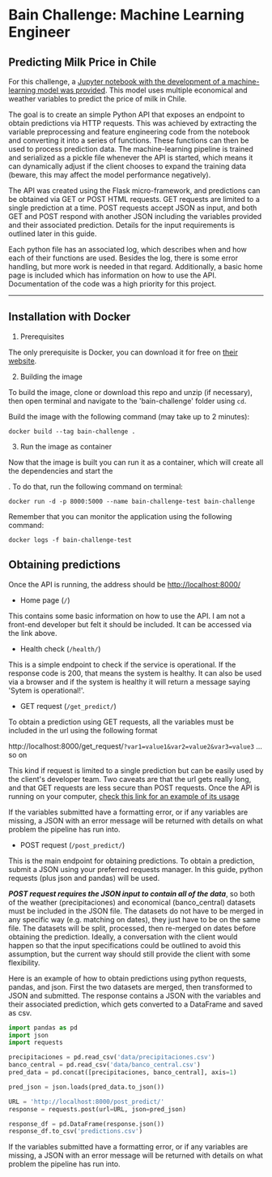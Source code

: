 # Bain Challenge: Machine Learning Engineer
## Predicting Milk Price in Chile 

For this challenge, a [Jupyter notebook with the development of a machine-learning model was provided](https://github.com/SpikeLab-CL/ml-engineer-challenge). This model uses multiple economical and weather variables to predict the price of milk in Chile. 

The goal is to create an simple Python API that exposes an endpoint to obtain predictions via  HTTP requests. This was achieved by extracting the variable preprocessing and feature engineering code from the notebook and converting it into a series of functions. These functions can then be used to process prediction data. The machine-learning pipeline is trained and serialized as a pickle file whenever the API is started, which means it can dynamically adjust if the client chooses to expand the training data (beware, this may affect the model performance negatively).

The API was created using the Flask micro-framework, and predictions can be obtained via GET or POST HTML requests. GET requests are limited to a single prediction at a time. POST requests accept JSON as input, and both GET and POST respond with another JSON including the variables provided and their associated prediction. Details for the input requirements is outlined later in this guide.

Each python file has an associated log, which describes when and how each of their functions are used. Besides the log, there is some error handling, but more work is needed in that regard. Additionally, a basic home page is included which has information on how to use the API. Documentation of the code was a high priority for this project.

***

## Installation with Docker
 1. Prerequisites

The only prerequisite is Docker, you can download it for free on [their website](https://www.docker.com).

 2.  Building the image

To build the image, clone or download this repo and unzip (if necessary), then open terminal and navigate to the 'bain-challenge' folder using `cd`.

Build the image with the following command (may take up to 2 minutes):

`docker build --tag bain-challenge .`

3. Run the image as container

Now that the image is built you can run it as a container, which will create all the dependencies and start the 

. To do that, run the following command on terminal:

`docker run -d -p 8000:5000 --name bain-challenge-test bain-challenge`

Remember that you can monitor the application using the following command:

`docker logs -f bain-challenge-test`

## Obtaining predictions
Once the API is running, the address should be [http://localhost:8000/](http://localhost:8000/)
* Home page (`/`)

This contains some basic information on how to use the API. I am not a front-end developer but felt it should be included. It can be accessed via the link above.

* Health check (`/health/`)

This is a simple endpoint to check if the service is operational. If the response code is 200, that means the system is healthy. It can also be used via a browser and if the system is healthy it will return a message saying 'Sytem is operational!'.

* GET request (`/get_predict/`)

To obtain a prediction using GET requests, all the variables must be included in the url using the following format

http://localhost:8000/get_request/`?var1=value1&var2=value2&var3=value3` ... so on

This kind if request is limited to a single prediction but can be easily used by the client's developer team. Two caveats are that the url gets really long, and that GET requests are less secure than POST requests. Once the API is running on your computer, [check this link for an example of its usage](http://localhost:8000/get_predict/?date=2016-09-01&Coquimbo=0.0&Valparaiso=0.0358603897069085&Metropolitana_de_Santiago=1.06697986523102&Libertador_Gral__Bernardo_O_Higgins=3.09096124396306&Maule=18.7369966790725&Biobio=45.6468018902109&La_Araucania=74.4993070194218&Los_Rios=119.11441859164&Periodo=2016-09-01&Imacec_empalmado=101.421.423&Imacec_produccion_de_bienes=925.256.728&Imacec_minero=970.200.728&Imacec_industria=94.362.066&Imacec_resto_de_bienes=877.740.435&Imacec_comercio=965.660.644&Imacec_servicios=107.875.178&Imacec_a_costo_de_factores=100.964.252&Imacec_no_minero=10.191.375&PIB_Agropecuario_silvicola=178.797.615&PIB_Pesca=342.580.723&PIB_Mineria=122.437.133&PIB_Mineria_del_cobre=10.851.499&PIB_Otras_actividades_mineras=140.700.266&PIB_Industria_Manufacturera=120.513.577&PIB_Alimentos=296.788.403&PIB_Bebidas_y_tabaco=152.565.286&PIB_Textil=292.274.656&PIB_Maderas_y_muebles=69.059.951&PIB_Celulosa=98.786.742&PIB_Refinacion_de_petroleo=950.226.102&PIB_Quimica=189.741.256&PIB_Minerales_no_metalicos_y_metalica_basica=724.921.833&PIB_Productos_metalicos=205.288.522&PIB_Electricidad=311.474.945&PIB_Construccion=734.734.113&PIB_Comercio=100.716.927&PIB_Restaurantes_y_hoteles=23.782.948&PIB_Transporte=604.998.911&PIB_Comunicaciones=39.756.745&PIB_Servicios_financieros=629.657.787&PIB_Servicios_empresariales=118.878.478&PIB_Servicios_de_vivienda=88.551.452&PIB_Servicios_personales=141.309.491&PIB_Administracion_publica=575.846.354&PIB_a_costo_de_factores=106.169.997&Impuesto_al_valor_agregado=967.771.147&Derechos_de_Importacion=662.808.578&PIB=116.530.017&Precio_de_la_gasolina_en_EEUU_dolaresm3=36.766.072&Precio_de_la_onza_troy_de_oro_dolaresoz=1326.51&Precio_de_la_onza_troy_de_plata_dolaresoz=193.171&Precio_del_cobre_refinado_BML_dolareslibra=213.516.284&Precio_del_diesel_centavos_de_dolargalon=139.84&Precio_del_gas_natural_dolaresmillon_de_unidades_termicas_britanicas=2.9689&Precio_del_petroleo_Brent_dolaresbarril=46.19&Precio_del_kerosene_dolaresm3=3.331.562&Precio_del_petroleo_WTI_dolaresbarril=45.2&Precio_del_propano_centavos_de_dolargalon_DTN=49.804&Tipo_de_cambio_del_dolar_observado_diario=668.632.381&Ocupados=837.838.138&Ocupacion_en_Agricultura_INE=632.257.018&Ocupacion_en_Explotacion_de_minas_y_canteras_INE=200.039.869&Ocupacion_en_Industrias_manufactureras_INE=921.206.282&Ocupacion_en_Suministro_de_electricidad_INE=425.622.028&Ocupacion_en_Actividades_de_servicios_administrativos_y_de_apoyo_INE=220.891.154&Ocupacion_en_Actividades_profesionales_INE=294.301.769&Ocupacion_en_Actividades_inmobiliarias_INE=792.124.762&Ocupacion_en_Actividades_financieras_y_de_seguros_INE=160.525.842&Ocupacion_en_Informacion_y_comunicaciones_INE=151.141.074&Ocupacion_en_Transporte_y_almacenamiento_INE=549.378.623&Ocupacion_en_Actividades_de_alojamiento_y_de_servicio_de_comidas_INE=377.935.684&Ocupacion_en_Construccion_INE=750.005.699&Ocupacion_en_Comercio_INE=162.151.515&Ocupacion_en_Suministro_de_agua_evacuacion_de_aguas_residuales_INE=483.566.473&Ocupacion_en_Administracion_publica_y_defensa_INE=441.176.553&Ocupacion_en_Enseanza_INE=731.519.771&Ocupacion_en_Actividades_de_atencion_de_la_salud_humana_y_de_asistencia_social_INE=455.114.233&Ocupacion_en_Actividades_artisticas_INE=107.299.657&Ocupacion_en_Otras_actividades_de_servicios_INE=229.643.139&Ocupacion_en_Actividades_de_los_hogares_como_empleadores_INE=36.385.222&Ocupacion_en_Actividades_de_organizaciones_y_organos_extraterritoriales_INE=44.630.936&No_sabe__No_responde_Miles_de_personas=nan&Tipo_de_cambio_nominal_multilateral___TCM=11.030.619&Indice_de_tipo_de_cambio_real___TCR_promedio_1986_100=942.942.416&Indice_de_produccion_industrial=978.319.404&Indice_de_produccion_industrial__mineria=969.847.105&Indice_de_produccion_industrial_electricidad__gas_y_agua=985.785.658&Indice_de_produccion_industrial__manufacturera=98.496.455&Generacion_de_energia_electrica_CDEC_GWh=584.741.823&Indice_de_ventas_comercio_real_IVCM=102.585.502&Indice_de_ventas_comercio_real_no_durables_IVCM=100.746.059&Indice_de_ventas_comercio_real_durables_IVCM=110.349.817&Ventas_autos_nuevos=32377.0&)

If the variables submitted have a formatting error, or if any variables are missing, a JSON with an error message will be returned with details on what problem the pipeline has run into.

* POST request (`/post_predict/`)

This is the main endpoint for obtaining predictions. To obtain a prediction, submit a JSON using your preferred requests manager. In this guide, python requests (plus json and pandas) will be used.

***POST request requires the JSON input to contain all of the data***, so both of the weather (precipitaciones) and economical (banco_central) datasets must be included in the JSON file. The datasets do not have to be merged in any specific way (e.g. matching on dates), they just have to be on the same file. The datasets will be split, processed, then re-merged on dates before obtaining the prediction. Ideally, a conversation with the client would happen so that the input specifications could be outlined to avoid this assumption, but the current way should still provide the client with some flexibility.

Here is an example of how to obtain predictions using python requests, pandas, and json. First the two datasets are merged, then transformed to JSON and submitted. The response contains a JSON with the variables and their associated prediction, which gets converted to a DataFrame and saved as csv.

```python
import pandas as pd
import json
import requests

precipitaciones = pd.read_csv('data/precipitaciones.csv')
banco_central = pd.read_csv('data/banco_central.csv')
pred_data = pd.concat([precipitaciones, banco_central], axis=1)

pred_json = json.loads(pred_data.to_json())

URL = 'http://localhost:8000/post_predict/'
response = requests.post(url=URL, json=pred_json)

response_df = pd.DataFrame(response.json())
response_df.to_csv('predictions.csv')
```

If the variables submitted have a formatting error, or if any variables are missing, a JSON with an error message will be returned with details on what problem the pipeline has run into.
